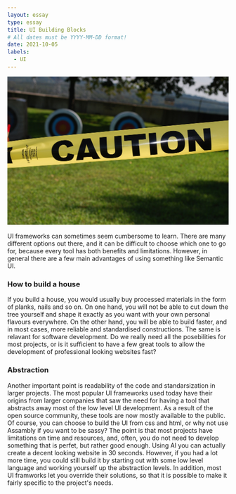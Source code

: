 ```yaml
---
layout: essay
type: essay
title: UI Building Blocks
# All dates must be YYYY-MM-DD format!
date: 2021-10-05
labels:
  - UI
---
```


<img class="ui medium right floated rounded image" src="../images/caution-454360_1920.jpg">

UI frameworks can sometimes seem cumbersome to learn. There are many different options out there, and it can be difficult to choose which one to go for, because every tool has both benefits and limitations. However, in general there are a few main advantages of using something like Semantic UI.

### How to build a house
If you build a house, you would usually buy processed materials in the form of planks, nails and so on. On one hand, you will not be able to cut down the tree yourself and shape it exactly as you want with your own personal flavours everywhere. On the other hand, you will be able to build faster, and in most cases, more reliable and standardised constructions. The same is relavant for software development. Do we really need all the posebilities for most projects, or is it sufficient to have a few great tools to allow the development of professional looking websites fast?

### Abstraction
Another important point is readability of the code and standarsization in larger projects. The most popular UI frameworks used today have their origins from larger companies that saw the need for having a tool that abstracts away most of the low level UI development. As a result of the open source community, these tools are now mostly available to the public. Of course, you can choose to build the UI from css and html, or why not use Assambly if you want to be sassy? The point is that most projects have limitations on time and resources, and, often, you do not need to develop something that is perfet, but rather good enough. Using AI you can actually create a decent looking website in 30 seconds. However, if you had a lot more time, you could still build it by starting out with some low level language and working yourself up the abstraction levels. In addition, most UI framworks let you override their solutions, so that it is possible to make it fairly specific to the project's needs. 


